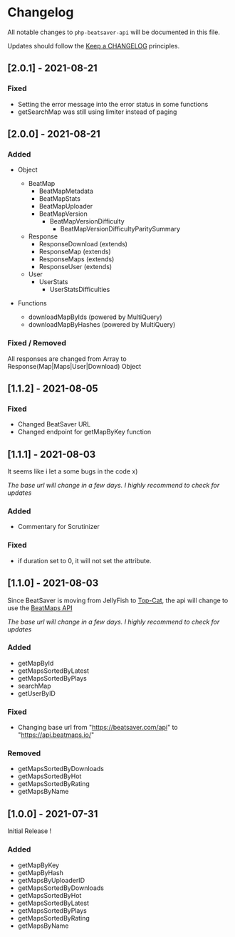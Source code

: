 # Changelog

All notable changes to `php-beatsaver-api` will be documented in this file.

Updates should follow the [Keep a CHANGELOG](https://keepachangelog.com/) principles.

## [2.0.1] - 2021-08-21

### Fixed
- Setting the error message into the error status in some functions
- getSearchMap was still using limiter instead of paging

## [2.0.0] - 2021-08-21

### Added
- Object 
  - BeatMap
    - BeatMapMetadata
    - BeatMapStats
    - BeatMapUploader
    - BeatMapVersion
      - BeatMapVersionDifficulty
        - BeatMapVersionDifficultyParitySummary
  - Response
    - ResponseDownload (extends)
    - ResponseMap (extends)
    - ResponseMaps (extends)
    - ResponseUser (extends)
  - User
    - UserStats
      - UserStatsDifficulties


- Functions
  - downloadMapByIds (powered by MultiQuery)
  - downloadMapByHashes (powered by MultiQuery)

### Fixed / Removed
  
All responses are changed from Array to Response(Map|Maps|User|Download) Object

## [1.1.2] - 2021-08-05

### Fixed
- Changed BeatSaver URL
- Changed endpoint for getMapByKey function

## [1.1.1] - 2021-08-03

It seems like i let a some bugs in the code x)

*The base url will change in a few days. I highly recommend to check for updates*

### Added
- Commentary for Scrutinizer

### Fixed
- if duration set to 0, it will not set the attribute.

## [1.1.0] - 2021-08-03

Since BeatSaver is moving from JellyFish to [Top-Cat](https://github.com/Top-Cat), the api will change to use the [BeatMaps API]("https://api.beatmaps.io/docs/") 

*The base url will change in a few days. I highly recommend to check for updates*

### Added
- getMapById
- getMapsSortedByLatest
- getMapsSortedByPlays
- searchMap
- getUserByID

### Fixed
- Changing base url from "https://beatsaver.com/api" to "https://api.beatmaps.io/"

### Removed
- getMapsSortedByDownloads
- getMapsSortedByHot
- getMapsSortedByRating
- getMapsByName

## [1.0.0] - 2021-07-31

Initial Release !

### Added
- getMapByKey
- getMapByHash
- getMapsByUploaderID
- getMapsSortedByDownloads
- getMapsSortedByHot
- getMapsSortedByLatest
- getMapsSortedByPlays
- getMapsSortedByRating
- getMapsByName
